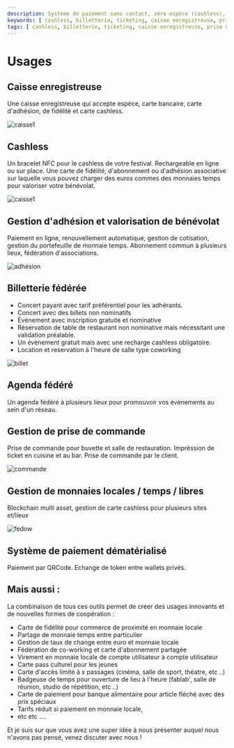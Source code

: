 ```yaml
---
description: Système de paiement sans contact, zéro espèce (cashless), de gestion d'évènement, de gestion de salle de restauration, d'engagement associatif et d'achat de billets en ligne … mais pas uniquement !
keywords: [ cashless, billetterie, ticketing, caisse enregistreuse, prise de commandes, paiement dématérialisé, monnaies locales, monnaies temps, logiciel libre, open source, coopérative ]
tags: [ cashless, billetterie, ticketing, caisse enregistreuse, prise de commandes, paiement dématérialisé, monnaies locales, monnaies temps, logiciel libre, open source, coopérative ]
---
```


# Usages 

## Caisse enregistreuse

Une caisse enregistreuse qui accepte espèce, carte bancaire, carte d'adhésion, de fidélité et carte cashless.

![caisse1](/media/maq2-420.jpg)

## Cashless

Un bracelet NFC pour le cashless de votre festival. Rechargeable en ligne ou sur place. Une carte de fidélité,
d'abonnement ou d'adhésion associative sur laquelle vous pouvez charger des euros commes des monnaies temps pour
valoriser votre bénévolat.

![caisse1](/media/cartes.jpg)

## Gestion d'adhésion et valorisation de bénévolat

Paiement en ligne, renouvellement automatique, gestion de cotisation, gestion du portefeuille de monnaie temps.
Abonnement commun à plusieurs lieux, fédération d'associations.

![adhésion](/media/screenshots/lespass2.jpg)

## Billetterie fédérée

- Concert payant avec tarif préférentiel pour les adhérants.
- Concert avec des billets non nominatifs
- Évènement avec inscription gratuite et nominative
- Réservation de table de restaurant non nominative mais nécessitant une validation préalable.
- Un évènement gratuit mais avec une recharge cashless obligatoire.
- Location et reservation à l'heure de salle type coworking

![billet](/media/screenshots/lespass1.jpg)

## Agenda fédéré

Un agenda fédéré à plusieurs lieux pour promouvoir vos évènements au sein d'un réseau.

## Gestion de prise de commande

Prise de commande pour buvette et salle de restauration. Impréssion de ticket en cuisine et au bar. Prise de commande
par le client.

![commande](/media/screenshots/laboutik1.jpg)

## Gestion de monnaies locales / temps / libres

Blockchain multi asset, gestion de carte cashless pour plusieurs sites et/lieux

![fedow](/media/screenshots/fedow1.jpg)

## Système de paiement dématérialisé

Paiement par QRCode. Echange de token entre wallets privés.


## Mais aussi :

La combinaison de tous ces outils permet de créer des usages innovants et de nouvelles formes de coopération :

- Carte de fidélité pour commerce de proximité en monnaie locale
- Partage de monnaie temps entre particulier
- Gestion de taux de change entre euro et monnaie locale
- Fédération de co-working et carte d'abonnement partagée
- Virement en monnaie locale de compte utilisateur à compte utilisateur
- Carte pass culturel pour les jeunes
- Carte d'accès limité à x passages (cinéma, salle de sport, théatre, etc ..)
- Badgeuse de temps pour ouverture de lieu à l'heure (fablab', salle de réunion, studio de répétition, etc ..)
- Carte de paiement pour banque alimentaire pour article fléché avec des prix spéciaux
- Tarifs réduit si paiement en monnaie locale,
- etc etc ....

Et je suis sur que vous avez une super idée à nous présenter auquel nous n'avons pas pensé, venez discuter avec nous !